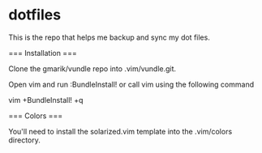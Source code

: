dotfiles
========

This is the repo that helps me backup and sync my dot files.

=== Installation ===

Clone the gmarik/vundle repo into .vim/vundle.git.

Open vim and run :BundleInstall! or call vim using the following command

vim +BundleInstall! +q

=== Colors ===

You'll need to install the solarized.vim template into the .vim/colors directory.
